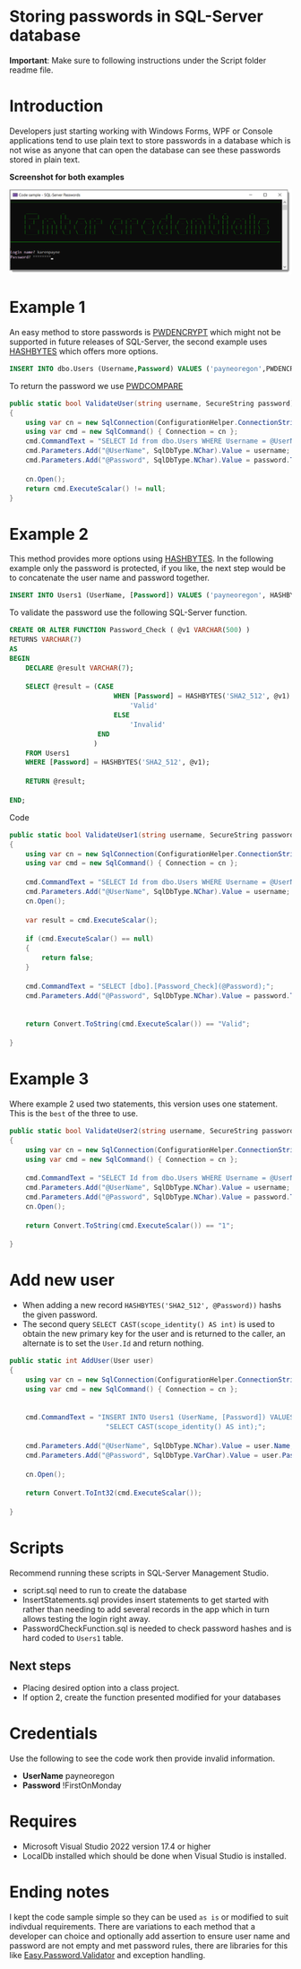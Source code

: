 ﻿# Storing passwords in SQL-Server database

**Important**: Make sure to following instructions under the Script folder readme file.

# Introduction

Developers just starting working with Windows Forms, WPF or Console applications tend to use plain text to store passwords in a database which is not wise as anyone that can open the database can see these passwords stored in plain text.


**Screenshot for both examples**

![Login](assets/login.png)

# Example 1
An easy method to store passwords is [PWDENCRYPT](https://learn.microsoft.com/en-us/sql/t-sql/functions/pwdencrypt-transact-sql?view=sql-server-ver16) which might not be supported in future releases of SQL-Server, the second example uses [HASHBYTES](https://learn.microsoft.com/en-us/sql/t-sql/functions/hashbytes-transact-sql?view=sql-server-ver16) which offers more options.

```sql
INSERT INTO dbo.Users (Username,Password) VALUES ('payneoregon',PWDENCRYPT('!FirstOnMonday'))
```

To return the password we use [PWDCOMPARE](https://learn.microsoft.com/en-us/sql/t-sql/functions/pwdcompare-transact-sql?view=sql-server-ver16)


```csharp
public static bool ValidateUser(string username, SecureString password)
{
    using var cn = new SqlConnection(ConfigurationHelper.ConnectionString());
    using var cmd = new SqlCommand() { Connection = cn };
    cmd.CommandText = "SELECT Id from dbo.Users WHERE Username = @UserName AND PWDCOMPARE(@Password,[Password]) = 1";
    cmd.Parameters.Add("@UserName", SqlDbType.NChar).Value = username;
    cmd.Parameters.Add("@Password", SqlDbType.NChar).Value = password.ToUnSecureString();

    cn.Open();
    return cmd.ExecuteScalar() != null;
}
```

# Example 2

This method provides more options using [HASHBYTES](https://learn.microsoft.com/en-us/sql/t-sql/functions/hashbytes-transact-sql?view=sql-server-ver16). In the following example only the password is protected, if you like, the next step would be to concatenate the user name and password together.

```sql
INSERT INTO Users1 (UserName, [Password]) VALUES ('payneoregon', HASHBYTES('SHA2_512', '!FirstOnMonday'));
```

To validate the password use the following SQL-Server function.

```sql
CREATE OR ALTER FUNCTION Password_Check ( @v1 VARCHAR(500) )
RETURNS VARCHAR(7)
AS
BEGIN
    DECLARE @result VARCHAR(7);

    SELECT @result = (CASE
                          WHEN [Password] = HASHBYTES('SHA2_512', @v1) THEN
                              'Valid'
                          ELSE
                              'Invalid'
                      END
                     )
    FROM Users1
    WHERE [Password] = HASHBYTES('SHA2_512', @v1);

    RETURN @result;

END;
```

Code

```csharp
public static bool ValidateUser1(string username, SecureString password)
{
    using var cn = new SqlConnection(ConfigurationHelper.ConnectionString());
    using var cmd = new SqlCommand() { Connection = cn };

    cmd.CommandText = "SELECT Id from dbo.Users WHERE Username = @UserName";
    cmd.Parameters.Add("@UserName", SqlDbType.NChar).Value = username;
    cn.Open();

    var result = cmd.ExecuteScalar();

    if (cmd.ExecuteScalar() == null)
    {
        return false;
    }

    cmd.CommandText = "SELECT [dbo].[Password_Check](@Password);";
    cmd.Parameters.Add("@Password", SqlDbType.NChar).Value = password.ToUnSecureString();


    return Convert.ToString(cmd.ExecuteScalar()) == "Valid";

}
```

# Example 3

Where example 2 used two statements, this version uses one statement. This is the `best` of the three to use.

```csharp
public static bool ValidateUser2(string username, SecureString password)
{
    using var cn = new SqlConnection(ConfigurationHelper.ConnectionString());
    using var cmd = new SqlCommand() { Connection = cn };

    cmd.CommandText = "SELECT Id from dbo.Users WHERE Username = @UserName  AND [dbo].[Password_Check](@Password) = 'Valid'";
    cmd.Parameters.Add("@UserName", SqlDbType.NChar).Value = username;
    cmd.Parameters.Add("@Password", SqlDbType.NChar).Value = password.ToUnSecureString();
    cn.Open();
        
    return Convert.ToString(cmd.ExecuteScalar()) == "1";

}
```

# Add new user

- When adding a new record `HASHBYTES('SHA2_512', @Password))` hashs the given password.
- The second query `SELECT CAST(scope_identity() AS int)` is used to obtain the new primary key for the user and is returned to the caller, an alternate is to set the `User.Id` and return nothing.

```csharp
public static int AddUser(User user)
{
    using var cn = new SqlConnection(ConfigurationHelper.ConnectionString());
    using var cmd = new SqlCommand() { Connection = cn };


    cmd.CommandText = "INSERT INTO Users1 (UserName, [Password]) VALUES (@UserName, HASHBYTES('SHA2_512', @Password));" +
                        "SELECT CAST(scope_identity() AS int);";

    cmd.Parameters.Add("@UserName", SqlDbType.NChar).Value = user.Name;
    cmd.Parameters.Add("@Password", SqlDbType.VarChar).Value = user.Password.ToUnSecureString();

    cn.Open();

    return Convert.ToInt32(cmd.ExecuteScalar());

}
```

# Scripts

Recommend running these scripts in SQL-Server Management Studio.

- script.sql need to run to create the database
- InsertStatements.sql provides insert statements to get started with rather than needing to add several records in the app which in turn allows testing the login right away.
- PasswordCheckFunction.sql is needed to check password hashes and is hard coded to `Users1` table.


## Next steps

- Placing desired option into a class project.
- If option 2, create the function presented modified for your databases


# Credentials

Use the following to see the code work then provide invalid information.

- **UserName** payneoregon
- **Password** !FirstOnMonday


# Requires

- Microsoft Visual Studio 2022 version 17.4 or higher
- LocalDb installed which should be done when Visual Studio is installed.


# Ending notes

I kept the code sample simple so they can be used `as is` or modified to suit indivdual requirements. There are variations to each method that a developer can choice and optionally add assertion to ensure user name and password are not empty and met password rules, there are libraries for this like [Easy.Password.Validator](https://www.nuget.org/packages/Easy.Password.Validator) and exception handling.

